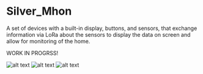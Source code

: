 # Silver_Mhon
A set of devices with a built-in display, buttons, and sensors, that exchange information via LoRa about the sensors to display the data on screen and allow for monitoring of the home.


WORK IN PROGRSS!

![alt text](https://github.com/nsilveri/Silver_Mhon/blob/ff5d41a6d2a29300985f05a7905bb4c6cb246646/Images/Temp_and_Tank_level_sensors.jpg)
![alt text](https://github.com/nsilveri/Silver_Mhon/blob/ff5d41a6d2a29300985f05a7905bb4c6cb246646/Images/LoRa_TX_Settings_menu.jpg)
![alt text](https://github.com/nsilveri/Silver_Mhon/blob/ff5d41a6d2a29300985f05a7905bb4c6cb246646/Images/Settings_menu.jpg)
